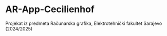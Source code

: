# AR-App-Cecilienhof
Projekat iz predmeta Računarska grafika, Elektrotehnički fakultet Sarajevo (2024/2025)
